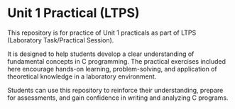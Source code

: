 # Unit 1 Practical (LTPS)

This repository is for practice of Unit 1 practicals as part of LTPS (Laboratory Task/Practical Session).

It is designed to help students develop a clear understanding of fundamental concepts in C programming. The practical exercises included here encourage hands-on learning, problem-solving, and application of theoretical knowledge in a laboratory environment.

Students can use this repository to reinforce their understanding, prepare for assessments, and gain confidence in writing and analyzing C programs.